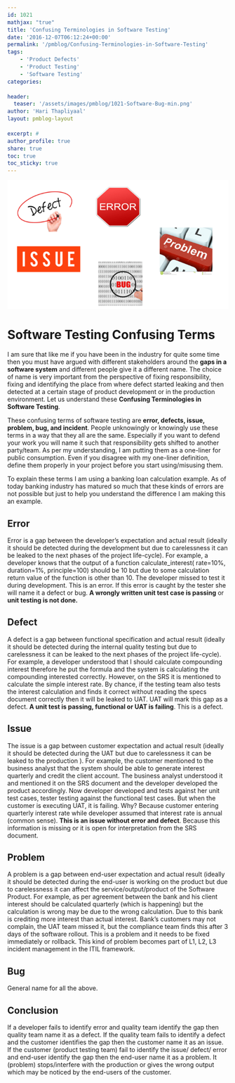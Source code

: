 ```yaml
---
id: 1021   
mathjax: "true"
title: 'Confusing Terminologies in Software Testing'
date: '2016-12-07T06:12:24+00:00'
permalink: '/pmblog/Confusing-Terminologies-in-Software-Testing'
tags: 
    - 'Product Defects'
    - 'Product Testing'
    - 'Software Testing'
categories:
 
header:
  teaser: '/assets/images/pmblog/1021-Software-Bug-min.png'
author: 'Hari Thapliyaal'
layout: pmblog-layout 

excerpt: #
author_profile: true
share: true
toc: true   
toc_sticky: true
---
```

![](/assets/images/pmblog/1021-Software-Bug-min.png)   

# Software Testing Confusing Terms

I am sure that like me if you have been in the industry for quite some time then you must have argued with different stakeholders around the **gaps in a software system** and different people give it a different name. The choice of name is very important from the perspective of fixing responsibility, fixing and identifying the place from where defect started leaking and then detected at a certain stage of product development or in the production environment. Let us understand these **Confusing Terminologies in Software Testing**.

These confusing terms of software testing are **error, defects, issue, problem, bug, and incident**. People unknowingly or knowingly use these terms in a way that they all are the same. Especially if you want to defend your work you will name it such that responsibility gets shifted to another party/team. As per my understanding, I am putting them as a one-liner for public consumption. Even if you disagree with my one-liner definition, define them properly in your project before you start using/misusing them.

To explain these terms I am using a banking loan calculation example. As of today banking industry has matured so much that these kinds of errors are not possible but just to help you understand the difference I am making this an example.

## Error 

Error is a gap between the developer’s expectation and actual result (ideally it should be detected during the development but due to carelessness it can be leaked to the next phases of the project life-cycle). For example, a developer knows that the output of a function calculate\_interest( rate=10%, duration=1%, principle=100) should be 10 but due to some calculation return value of the function is other than 10. The developer missed to test it during development. This is an error. If this error is caught by the tester she will name it a defect or bug. **A wrongly written unit test case is passing** or **unit testing is not done.**

## Defect

A defect is a gap between functional specification and actual result (ideally it should be detected during the internal quality testing but due to carelessness it can be leaked to the next phases of the project life-cycle). For example, a developer understood that I should calculate compounding interest therefore he put the formula and the system is calculating the compounding interested correctly. However, on the SRS it is mentioned to calculate the simple interest rate. By chance, if the testing team also tests the interest calculation and finds it correct without reading the specs document correctly then it will be leaked to UAT. UAT will mark this gap as a defect. **A unit test is passing, functional or UAT is failing**. This is a defect.

## Issue

The issue is a gap between customer expectation and actual result (ideally it should be detected during the UAT but due to carelessness it can be leaked to the production ). For example, the customer mentioned to the business analyst that the system should be able to generate interest quarterly and credit the client account. The business analyst understood it and mentioned it on the SRS document and the developer developed the product accordingly. Now developer developed and tests against her unit test cases, tester testing against the functional test cases. But when the customer is executing UAT, it is failing. Why? Because customer entering quarterly interest rate while developer assumed that interest rate is annual (common sense). **This is an issue without error and defect**. Because this information is missing or it is open for interpretation from the SRS document.

## Problem

A problem is a gap between end-user expectation and actual result (ideally it should be detected during the end-user is working on the product but due to carelessness it can affect the service/output/product of the Software Product. For example, as per agreement between the bank and his client interest should be calculated quarterly (which is happening) but the calculation is wrong may be due to the wrong calculation. Due to this bank is crediting more interest than actual interest. Bank’s customers may not complain, the UAT team missed it, but the compliance team finds this after 3 days of the software rollout. This is a problem and it needs to be fixed immediately or rollback. This kind of problem becomes part of L1, L2, L3 incident management in the ITIL framework.

## Bug 

General name for all the above.

## **Conclusion** 

If a developer fails to identify error and quality team identify the gap then quality team name it as a defect. If the quality team fails to identify a defect and the customer identifies the gap then the customer name it as an issue. If the customer (product testing team) fail to identify the issue/ defect/ error and end-user identify the gap then the end-user name it as a problem. It (problem) stops/interfere with the production or gives the wrong output which may be noticed by the end-users of the customer.